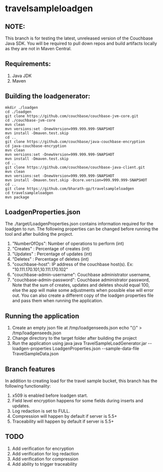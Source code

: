 # travelsampleloadgen

## NOTE: 
   This branch is for testing the latest, unreleased version of the Couchbase Java SDK. You will be required to pull down repos and build artifacts locally as they are not in Maven Central.

## Requirements:
  1. Java JDK
  2. Maven 

## Building the loadgenerator:
    mkdir ./loadgen
    cd ./loadgen
    git clone https://github.com/couchbase/couchbase-jvm-core.git
    cd ./couchbase-jvm-core
    mvn clean
    mvn versions:set -DnewVersion=999.999.999-SNAPSHOT
    mvn install -Dmaven.test.skip
    cd ..
    git clone https://github.com/couchbase/java-couchbase-encryption
    cd java-couchbase-encryption
    mvn clean
    mvn versions:set -DnewVersion=999.999.999-SNAPSHOT
    mvn install -Dmaven.test.skip
    cd ..
    git clone https://github.com/couchbase/couchbase-java-client.git
    mvn clean
    mvn versions:set -DnewVersion=999.999.999-SNAPSHOT
    mvn install -Dmaven.test.skip -Dcore.version=999.999.999-SNAPSHOT 
    cd ..
    git clone https://github.com/bharath-gp/travelsampleloadgen
    cd travelsampleloadgen
    mvn package

## LoadgenProperties.json
  The ./target/LoadgenProperties.json contains information required for the loadgen to run. The following properties can be changed before running the tool and after building the project.
   1. "NumberOfOps": Number of operations to perform (int)
   2. "Creates" : Percentage of creates (int)
   3. "Updates" : Percentage of updates (int)
   4. "Deletes" : Percentage of deletes (int)
   5. "couchbase-host": IP address of the couchbase host(s). Ex: "10.111.170.101,10.111.170.102"
   6. "couchbase-admin-username": Couchbase administrator username,
   7. "couchbase-admin-password": Couchbase administrator password,
Note that the sum of creates, updates and deletes should equal 100, else the app will make some adjustments when possible else will error out.
You can also create a different copy of the loadgen properties file and pass them when running the application.
    
## Running the application
  1. Create an empty json file at /tmp/loadgenseeds.json
     echo "{}" > /tmp/loadgenseeds.json
  2. Change directory to the target folder after building the project
  3. Run the application using java
     java TravelSampleLoadGenerator.jar --loadgen-properties LoadgenProperties.json  --sample-data-file TravelSampleData.json

## Branch features
  In addition to creating load for the travel sample bucket, this branch has the following functionality:
  1. x509 is enabled before loadgen start.
  2. Field level encryption happens for some fields during inserts and updates.
  3. Log redaction is set to FULL.
  4. Compression will happen by default if server is 5.5+
  5. Traceability will happen by default if server is 5.5+
  
## TODO

  1. Add verification for encryption
  2. Add verification for log redaction
  3. Add verification for compression
  4. Add ability to trigger traceability
    
  